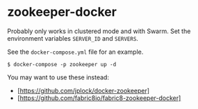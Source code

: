 zookeeper-docker
================

Probably only works in clustered mode and with Swarm.  Set the environment variables `SERVER_ID` and `SERVERS`.

See the `docker-compose.yml` file for an example.

```
$ docker-compose -p zookeeper up -d
```

You may want to use these instead:

* [https://github.com/jplock/docker-zookeeper]
* [https://github.com/fabric8io/fabric8-zookeeper-docker]
